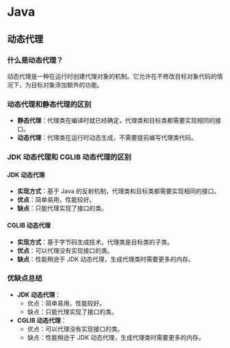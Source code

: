 # Java

## 动态代理

<!-- notecardId: 1735267941045 -->

### 什么是动态代理？

动态代理是一种在运行时创建代理对象的机制。它允许在不修改目标对象代码的情况下，为目标对象添加额外的功能。

### 动态代理和静态代理的区别

- **静态代理**：代理类在编译时就已经确定，代理类和目标类都需要实现相同的接口。
- **动态代理**：代理类在运行时动态生成，不需要提前编写代理类代码。

### JDK 动态代理和 CGLIB 动态代理的区别

#### JDK 动态代理

- **实现方式**：基于 Java 的反射机制，代理类和目标类都需要实现相同的接口。
- **优点**：简单易用，性能较好。
- **缺点**：只能代理实现了接口的类。

#### CGLIB 动态代理

- **实现方式**：基于字节码生成技术，代理类是目标类的子类。
- **优点**：可以代理没有实现接口的类。
- **缺点**：性能稍逊于 JDK 动态代理，生成代理类时需要更多的内存。

### 优缺点总结

- **JDK 动态代理**：
  - 优点：简单易用，性能较好。
  - 缺点：只能代理实现了接口的类。
- **CGLIB 动态代理**：
  - 优点：可以代理没有实现接口的类。
  - 缺点：性能稍逊于 JDK 动态代理，生成代理类时需要更多的内存。
